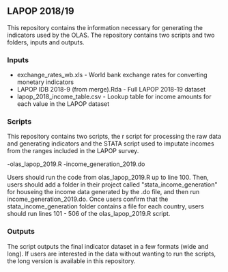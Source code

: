 ## LAPOP 2018/19

This repository contains the information necessary for generating the indicators used by the OLAS. The repository contains two scripts and two folders, inputs and outputs.

### Inputs
- exchange_rates_wb.xls - World bank exchange rates for converting monetary indicators
- LAPOP IDB 2018-9 (from merge).Rda - Full LAPOP 2018-19 dataset
- lapop_2018_income_table.csv - Lookup table for income amounts for each value in the LAPOP dataset

### Scripts
This repository contains two scripts, the r script for processing the raw data and generating indicators and the STATA script used to imputate incomes from the 
ranges included in the LAPOP survey.

-olas_lapop_2019.R
-income_generation_2019.do

Users should run the code from olas_lapop_2019.R up to line 100. Then, users should add a folder in their project called 
"stata_income_generation" for houseing the income data generated by the .do file, and then run income_generation_2019.do. 
Once users confirm that the stata_income_generation folder contains a file for each country, users should run lines 101 - 506 of the olas_lapop_2019.R script.

### Outputs

The script outputs the final indicator dataset in a few formats (wide and long). If users are interested in the data without wanting to run the scripts, 
the long version is available in this repository.
